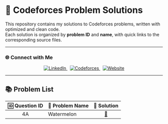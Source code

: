 # 🧠 Codeforces Problem Solutions

This repository contains my solutions to Codeforces problems, written with optimized and clean code.  
Each solution is organized by **problem ID** and **name**, with quick links to the corresponding source files.

---

### 🌐 Connect with Me
<p align="center">
  <a href="https://www.linkedin.com/in/aruppatra/" target="_blank">
    <img src="https://img.shields.io/badge/LinkedIn-0077B5?style=for-the-badge&logo=linkedin&logoColor=white" alt="LinkedIn"/>
  </a>
  &nbsp;
  <a href="https://codeforces.com/profile/your-codeforces-handle" target="_blank">
    <img src="https://img.shields.io/badge/Codeforces-FF6A00?style=for-the-badge&logo=codeforces&logoColor=white" alt="Codeforces"/>
  </a>
  &nbsp;
  <a href="https://arup-patra.vercel.app/" target="_blank">
    <img src="https://img.shields.io/badge/Website-000000?style=for-the-badge&logo=About.me&logoColor=white" alt="Website"/>
  </a>
</p>

---

## 📚 Problem List

| 🆔 Question ID | 📘 Problem Name | 🔗 Solution |
|:--------------:|:----------------|:------------:|
| 4A | Watermelon | [📄](https://github.com/apdevhub/CodeForces/blob/main/solutions/4A_Watermelon.java) |
